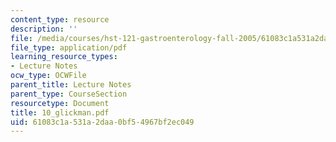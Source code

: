 ```yaml
---
content_type: resource
description: ''
file: /media/courses/hst-121-gastroenterology-fall-2005/61083c1a531a2daa0bf54967bf2ec049_10_glickman.pdf
file_type: application/pdf
learning_resource_types:
- Lecture Notes
ocw_type: OCWFile
parent_title: Lecture Notes
parent_type: CourseSection
resourcetype: Document
title: 10_glickman.pdf
uid: 61083c1a-531a-2daa-0bf5-4967bf2ec049
---
```

